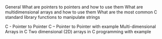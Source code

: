 General
What are pointers to pointers and how to use them
What are multidimensional arrays and how to use them
What are the most common C standard library functions to manipulate strings

C - Pointer to Pointer
C – Pointer to Pointer with example
Multi-dimensional Arrays in C
Two dimensional (2D) arrays in C programming with example

